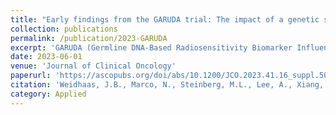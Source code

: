 ```yaml
---
title: "Early findings from the GARUDA trial: The impact of a genetic signature of late radiation toxicity on prostate cancer treatment decision making."
collection: publications
permalink: /publication/2023-GARUDA
excerpt: 'GARUDA (Germline DNA-Based Radiosensitivity Biomarker Influence on Toxicity Following Prostate Radiotherapy) was a single center phase II prospective study evaluating the impact of sharing results from a germline genetic signature (PROSTOX) characterizing patients as having a low or high risk of developing late > 2 genitourinary (GU) toxicity from stereotactic body radiation therapy (SBRT) on decision making and toxicity. The goal of this early analysis was first to see if this information changed treatment choice, and second to see if patients categorized as genetically “low-risk” would have less late GU toxicity than those categorized as genetically “high-risk.”'
date: 2023-06-01
venue: 'Journal of Clinical Oncology'
paperurl: 'https://ascopubs.org/doi/abs/10.1200/JCO.2023.41.16_suppl.5089'
citation: 'Weidhaas, J.B., Marco, N., Steinberg, M.L., Lee, A., Xiang, M., Valle, L.F., Casado, M., Stube, A., Telesca, D. and Kishan, A.U., 2023. Early findings from the GARUDA trial: The impact of a genetic signature of late radiation toxicity on prostate cancer treatment decision making.'
category: Applied
---
```

